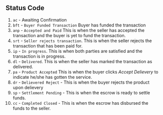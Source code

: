 ## Status Code

1. `ac` - Awaiting Confirmation
2. `bft` - `Buyer Funded Transaction` Buyer has funded the transaction
3. `anp` - `Accepted and Paid` This is when the seller has accepted the transaction and the buyer is yet to fund the transaction.
4. `srt` - `Seller rejects transaction`. This is when the seller rejects the transaction that has been paid for.
5. `ip` - `In progress`. This is when both parties are satisfied and the transaction is in progress.
6. `dl` - `Delivered`. This is when the seller has marked the transaction as delivered.
7. `pa` - `Product Accepted` This is when the buyer clicks _Accept Delievery_ to indicate he/she has gotten the service.
8. `dr` - `Delievered Reject` - This is when the buyer rejects the product upon delievery
9. `sp` - `Settlement Pending` - This is when the escrow is ready to settle funds.
10. `cc` - `Completed Closed` - This is when the escrow has disbursed the funds to the seller.
